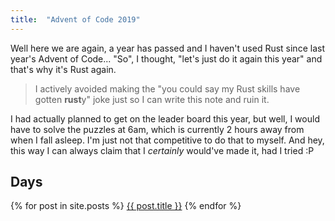 ```yaml
---
title:  "Advent of Code 2019"
---
```


Well here we are again, a year has passed and I haven't used Rust since last year's Advent of Code... "So", I thought, "let's just do it again this year" and that's why it's Rust again.

> I actively avoided making the "you could say my Rust skills have gotten **rust**y" joke just so I can write this note and ruin it.

I had actually planned to get on the leader board this year, but well, I would have to solve the puzzles at 6am, which is currently 2 hours away from when I fall asleep.
I'm just not that competitive to do that to myself. And hey, this way I can always claim that I *certainly* would've made it, had I tried :P

## Days

{% for post in site.posts %}
<a href="{{ site.baseurl }}{{ post.url }}">{{ post.title }}</a>
{% endfor %}
